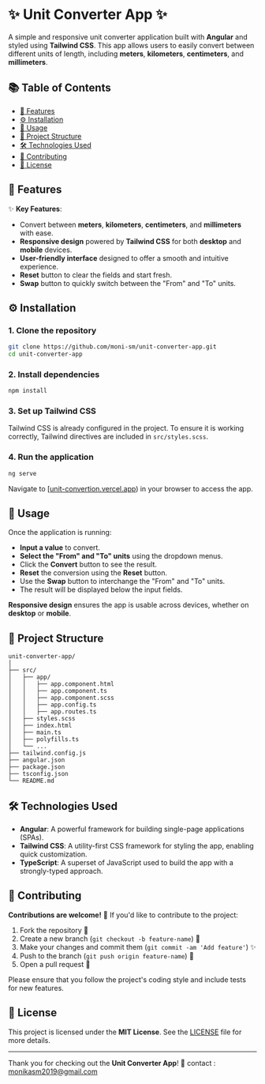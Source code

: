 
# ✨ Unit Converter App ✨

A simple and responsive unit converter application built with **Angular** and styled using **Tailwind CSS**. This app allows users to easily convert between different units of length, including **meters**, **kilometers**, **centimeters**, and **millimeters**.


## 📚 Table of Contents

- [🌟 Features](#features)
- [⚙️ Installation](#installation)
- [🚀 Usage](#usage)
- [📂 Project Structure](#project-structure)
- [🛠️ Technologies Used](#technologies-used)
- [🤝 Contributing](#contributing)
- [📜 License](#license)

## 🌟 Features

✨ **Key Features**:
- Convert between **meters**, **kilometers**, **centimeters**, and **millimeters** with ease.
- **Responsive design** powered by **Tailwind CSS** for both **desktop** and **mobile** devices.
- **User-friendly interface** designed to offer a smooth and intuitive experience.
- **Reset** button to clear the fields and start fresh.
- **Swap** button to quickly switch between the "From" and "To" units.


## ⚙️ Installation

### 1. Clone the repository

```bash
git clone https://github.com/moni-sm/unit-converter-app.git
cd unit-converter-app
```

### 2. Install dependencies

```bash
npm install
```

### 3. Set up Tailwind CSS

Tailwind CSS is already configured in the project. To ensure it is working correctly, Tailwind directives are included in `src/styles.scss`.

### 4. Run the application

```bash
ng serve
```

Navigate to [[unit-convertion.vercel.app](https://unit-convertion.vercel.app/)) in your browser to access the app.

## 🚀 Usage

Once the application is running:

- **Input a value** to convert.
- **Select the "From" and "To" units** using the dropdown menus.
- Click the **Convert** button to see the result.
- **Reset** the conversion using the **Reset** button.
- Use the **Swap** button to interchange the "From" and "To" units.
- The result will be displayed below the input fields.

**Responsive design** ensures the app is usable across devices, whether on **desktop** or **mobile**.

## 📂 Project Structure

```plaintext
unit-converter-app/
│
├── src/
│   ├── app/
│   │   ├── app.component.html
│   │   ├── app.component.ts
│   │   ├── app.component.scss
│   │   ├── app.config.ts
│   │   ├── app.routes.ts
│   ├── styles.scss
│   ├── index.html
│   ├── main.ts
│   ├── polyfills.ts
│   └── ...
├── tailwind.config.js
├── angular.json
├── package.json
├── tsconfig.json
└── README.md
```

## 🛠️ Technologies Used

- **Angular**: A powerful framework for building single-page applications (SPAs).
- **Tailwind CSS**: A utility-first CSS framework for styling the app, enabling quick customization.
- **TypeScript**: A superset of JavaScript used to build the app with a strongly-typed approach.

## 🤝 Contributing

**Contributions are welcome!** 🎉 If you'd like to contribute to the project:

1. Fork the repository 🍴
2. Create a new branch (`git checkout -b feature-name`) 🌱
3. Make your changes and commit them (`git commit -am 'Add feature'`) ✨
4. Push to the branch (`git push origin feature-name`) 🚀
5. Open a pull request 💌

Please ensure that you follow the project's coding style and include tests for new features.

## 📜 License

This project is licensed under the **MIT License**. See the [LICENSE](LICENSE) file for more details.

---

Thank you for checking out the **Unit Converter App**! 🙌
contact : monikasm2019@gmail.com
